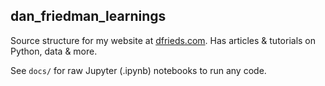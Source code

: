 ## dan_friedman_learnings

Source structure for my website at [dfrieds.com](https://dfrieds.com). Has articles & tutorials on Python, data & more.

See `docs/` for raw Jupyter (.ipynb) notebooks to run any code.